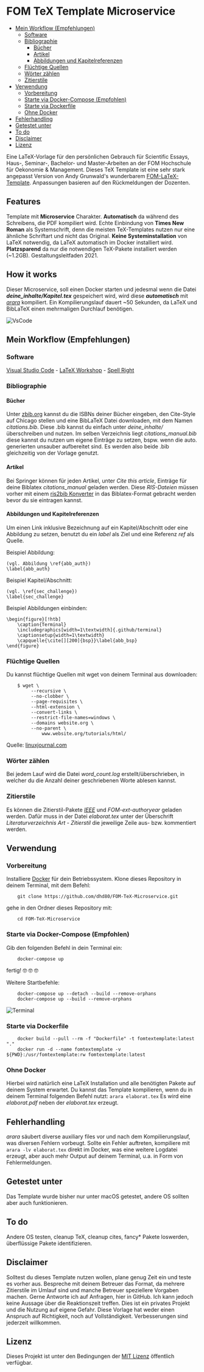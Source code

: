 # FOM TeX Template Microservice
- [Mein Workflow (Empfehlungen)](#mein-workflow--empfehlungen-)
  * [Software](#software)
  * [Bibliographie](#bibliographie)
    + [Bücher](#b-cher)
    + [Artikel](#artikel)
    + [Abbildungen und Kapitelreferenzen](#abbildungen-und-kapitelreferenzen)
  * [Flüchtige Quellen](#fl-chtige-quellen)
  * [Wörter zählen](#w-rter-z-hlen)
  * [Zitierstile](#zitierstile)
- [Verwendung](#verwendung)
  * [Vorbereitung](#vorbereitung)
  * [Starte via Docker-Compose (Empfohlen)](#starte-via-docker-compose--empfohlen-)
  * [Starte via Dockerfile](#starte-via-dockerfile)
  * [Ohne Docker](#ohne-docker)
- [Fehlerhandling](#fehlerhandling)
- [Getestet unter](#getestet-unter)
- [To do](#to-do)
- [Disclaimer](#disclaimer)
- [Lizenz](#lizenz)

Eine LaTeX-Vorlage für den persönlichen Gebrauch für Scientific Essays, Haus-, Seminar-, Bachelor- und Master-Arbeiten an der FOM Hochschule für Oekonomie & Management. Dieses TeX Template ist eine sehr stark angepasst Version von Andy Grunwald's wunderbarem [FOM-LaTeX-Template](https://github.com/andygrunwald/FOM-LaTeX-Template). Anpassungen basieren auf den Rückmeldungen der Dozenten.

## Features
Template mit **Microservice** Charakter. **Automatisch** da während des Schreibens, die PDF kompiliert wird. Echte Einbindung von **Times New Roman** als Systemschrift, denn die meisten TeX-Templates nutzen nur eine ähnliche Schriftart und nicht das Original. **Keine Systeminstallation** von LaTeX notwendig, da LaTeX automatisch im Docker installiert wird. **Platzsparend** da nur die notwendigen TeX-Pakete installiert werden (~1.2GB). Gestaltungsleitfaden 2021.

## How it works
Dieser Microservice, soll einen Docker starten und jedesmal wenn die Datei _**deine\_inhalte/Kapitel.tex**_ gespeichert wird, wird diese  _**automatisch**_ mit [_arara_](https://github.com/cereda/arara) kompiliert. Ein Kompilierungslauf dauert ~50 Sekunden, da LaTeX und BibLaTeX einen mehrmaligen Durchlauf benötigen.

![VsCode](.github/vscode.png)

## Mein Workflow (Empfehlungen)
### Software
[Visual Studio Code](https://code.visualstudio.com/download) - 
[LaTeX Workshop](https://marketplace.visualstudio.com/items?itemName=James-Yu.latex-workshop) - 
[Spell Right](https://marketplace.visualstudio.com/items?itemName=ban.spellright)

### Bibliographie
#### Bücher
Unter [zbib.org](https://zbib.org) kannst du die ISBNs deiner Bücher eingeben, den Cite-Style auf Chicago stellen und eine BibLaTeX Datei downloaden, mit dem Namen _citations.bib_. Diese .bib kannst du einfach unter _deine_inhalte/_ überschreiben und nutzen. Im selben Verzeichnis liegt _citations_manual.bib_ diese kannst du nutzen um eigene Einträge zu setzen, bspw. wenn die auto. generierten unsauber aufbereitet sind. Es werden also beide .bib gleichzeitig von der Vorlage genutzt.

#### Artikel
Bei Springer können für jeden Artikel, unter _Cite this article_, Einträge für deine Biblatex _citations_manual_ geladen werden. Diese _RIS-Dateien_ müssen vorher mit einem [ris2bib Konverter](https://www.bruot.org/ris2bib/) in das Biblatex-Format gebracht werden bevor du sie eintragen kannst.

#### Abbildungen und Kapitelreferenzen
Um einen Link inklusive Bezeichnung auf ein Kapitel/Abschnitt oder eine Abbildung zu setzen, benutzt du ein _label_ als Ziel und eine Referenz _ref_ als Quelle.

Beispiel Abbildung:
        
    (vgl. Abbildung \ref{abb_auth})
    \label{abb_auth}

Beispiel Kapitel/Abschnitt:

    (vgl. \ref{sec_challenge})
    \label{sec_challenge}

Beispiel Abbildungen einbinden:

    \begin{figure}[!htb]
        \caption{Terminal}
        \includegraphics[width=1\textwidth]{.github/terminal}
        \captionsetup{width=1\textwidth}
        \capquelle{\cite[][200]{bsp}}\label{abb_bsp}
    \end{figure}

### Flüchtige Quellen
Du kannst flüchtige Quellen mit wget von deinem Terminal aus downloaden:

        $ wget \
             --recursive \
             --no-clobber \
             --page-requisites \
             --html-extension \
             --convert-links \
             --restrict-file-names=windows \
             --domains website.org \
             --no-parent \
                 www.website.org/tutorials/html/
Quelle: [linuxjournal.com](https://www.linuxjournal.com/content/downloading-entire-web-site-wget)

### Wörter zählen
Bei jedem Lauf wird die Datei _word_count.log_ erstellt/überschrieben, in welcher du die Anzahl deiner geschriebenen Worte ablesen kannst.

### Zitierstile
Es können die Zitierstil-Pakete [_IEEE_](https://ctan.net/macros/latex/contrib/biblatex-contrib/biblatex-ieee/biblatex-ieee.pdf) und _FOM-ext-authoryear_ geladen werden. Dafür muss in der Datei _elaborat.tex_ unter der Überschrift _Literaturverzeichnis Art - Zitierstil_ die jeweilige Zeile aus- bzw. kommentiert werden.

## Verwendung
### Vorbereitung
Installiere [Docker](https://docs.docker.com/get-docker/) für dein Betriebssystem. Klone dieses Repository in deinem Terminal, mit dem Befehl:

        git clone https://github.com/dhd80/FOM-TeX-Microservice.git

gehe in den Ordner dieses Repository mit:

        cd FOM-TeX-Microservice

### Starte via Docker-Compose (Empfohlen)
Gib den folgenden Befehl in dein Terminal ein:

        docker-compose up

fertig! 🤓 🤓 🤓 

Weitere Startbefehle:   

        docker-compose up --detach --build --remove-orphans
        docker-compose up --build --remove-orphans

![Terminal](.github/terminal.png)

### Starte via Dockerfile
        docker build --pull --rm -f "Dockerfile" -t fomtextemplate:latest "."
        docker run -d --name fomtextemplate -v ${PWD}:/usr/fomtextemplate:rw fomtextemplate:latest

### Ohne Docker
Hierbei wird natürlich eine LaTeX Installation und alle benötigten Pakete auf deinem System erwartet. Du kannst das Template kompilieren, wenn du in deinem Terminal folgenden Befehl nutzt: ``arara elaborat.tex`` Es wird eine _elaborat.pdf_ neben der _elaborat.tex_ erzeugt.

## Fehlerhandling
_arara_ säubert diverse auxiliary files vor und nach dem Kompilierungslauf, was diversen Fehlern vorbeugt. Sollte ein Fehler auftreten, kompiliere mit ``arara -lv elaborat.tex`` direkt im Docker, was eine weitere Logdatei erzeugt, aber auch mehr Output auf deinem Terminal, u.a. in Form von Fehlermeldungen.

## Getestet unter
Das Template wurde bisher nur unter macOS getestet, andere OS sollten aber auch funktionieren.

## To do
Andere OS testen, cleanup TeX, cleanup cites, fancy* Pakete loswerden, überflüssige Pakete identifizieren.

## Disclaimer
Solltest du dieses Template nutzen wollen, plane genug Zeit ein und teste es vorher aus. Bespreche mit deinem Betreuer das Format, da mehrere Zitierstile im Umlauf sind und manche Betreuer speziellere Vorgaben machen. Gerne Antworte ich auf Anfragen, hier in GitHub. Ich kann jedoch keine Aussage über die Reaktionszeit treffen. Dies ist ein privates Projekt und die Nutzung auf eigene Gefahr. Diese Vorlage hat weder einen Anspruch auf Richtigkeit, noch auf Vollständigkeit. Verbesserungen sind jederzeit willkommen.

## Lizenz
Dieses Projekt ist unter den Bedingungen der [MIT Lizenz](http://en.wikipedia.org/wiki/MIT_License) öffentlich verfügbar.
